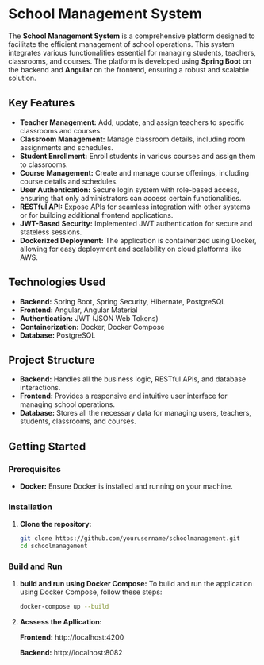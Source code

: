 # School Management System

The **School Management System** is a comprehensive platform designed to facilitate the efficient management of school operations. This system integrates various functionalities essential for managing students, teachers, classrooms, and courses. The platform is developed using **Spring Boot** on the backend and **Angular** on the frontend, ensuring a robust and scalable solution.

## Key Features
- **Teacher Management:** Add, update, and assign teachers to specific classrooms and courses.
- **Classroom Management:** Manage classroom details, including room assignments and schedules.
- **Student Enrollment:** Enroll students in various courses and assign them to classrooms.
- **Course Management:** Create and manage course offerings, including course details and schedules.
- **User Authentication:** Secure login system with role-based access, ensuring that only administrators can access certain functionalities.
- **RESTful API:** Expose APIs for seamless integration with other systems or for building additional frontend applications.
- **JWT-Based Security:** Implemented JWT authentication for secure and stateless sessions.
- **Dockerized Deployment:** The application is containerized using Docker, allowing for easy deployment and scalability on cloud platforms like AWS.

## Technologies Used
- **Backend:** Spring Boot, Spring Security, Hibernate, PostgreSQL
- **Frontend:** Angular, Angular Material
- **Authentication:** JWT (JSON Web Tokens)
- **Containerization:** Docker, Docker Compose
- **Database:** PostgreSQL

## Project Structure
- **Backend:** Handles all the business logic, RESTful APIs, and database interactions.
- **Frontend:** Provides a responsive and intuitive user interface for managing school operations.
- **Database:** Stores all the necessary data for managing users, teachers, students, classrooms, and courses.

## Getting Started
### Prerequisites
- **Docker:** Ensure Docker is installed and running on your machine.

### Installation
1. **Clone the repository:**
   ```bash
   git clone https://github.com/yourusername/schoolmanagement.git
   cd schoolmanagement
   
### Build and Run
1. **build and run using Docker Compose:**
To build and run the application using Docker Compose, follow these steps:
   ```bash
   docker-compose up --build
2. **Acssess the Apllication:**

   **Frontend:** http://localhost:4200
   
   **Backend:**  http://localhost:8082
   
